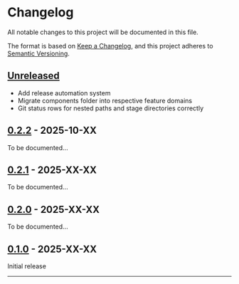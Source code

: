 # Changelog

All notable changes to this project will be documented in this file.

The format is based on [Keep a Changelog](https://keepachangelog.com/en/1.0.0/),
and this project adheres to [Semantic Versioning](https://semver.org/spec/v2.0.0.html).

## [Unreleased]

- Add release automation system
- Migrate components folder into respective feature domains
- Git status rows for nested paths and stage directories correctly

## [0.2.2] - 2025-10-XX

To be documented...

## [0.2.1] - 2025-XX-XX

To be documented...

## [0.2.0] - 2025-XX-XX

To be documented...

## [0.1.0] - 2025-XX-XX

Initial release

---

[Unreleased]: https://github.com/athasdev/athas/compare/v0.2.2...HEAD
[0.2.2]: https://github.com/athasdev/athas/compare/v0.2.1...v0.2.2
[0.2.1]: https://github.com/athasdev/athas/compare/v0.2.0...v0.2.1
[0.2.0]: https://github.com/athasdev/athas/compare/v0.1.0...v0.2.0
[0.1.0]: https://github.com/athasdev/athas/releases/tag/v0.1.0
